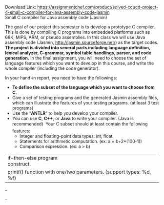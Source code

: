 Download Link: https://assignmentchef.com/product/solved-ccucd-project-4-small-c-compiler-for-java-assembly-code-jasmin
<br>
Small C compiler for Java assembly code (Jasmin)

<strong> </strong>The goal of our project this semester is to develop a prototype C compiler. This is done by compiling C programs into embedded platforms such as 68K, MIPS, ARM, or pseudo assemblies. In this class we will use Java assembly code (Jasmin, http://jasmin.sourceforge.net/) as the target codes. <strong>The project is divided into several parts including language definition, lexical analyzer, C-grammar, symbol table handlings, parser, and code generation.</strong> In the final assignment, you will need to choose the set of language features which you want to develop in this course, and write the whole compiler (including the code generator).




In your hand-in report, you need to have the followings:

<ul>

 <li><strong>To define the subset of the language which you want to choose from C. </strong></li>

 <li>Give a set of testing programs and the generated Jasmin assembly files, which can illustrate the features of your testing programs. (at least 3 test programs)</li>

 <li>Use the “<strong>ANTLR</strong>” to help you develop your compiler.</li>

 <li>You can use <strong>C</strong>, <strong>C++</strong>, or <strong>Java</strong> to write your compiler. (Java is recommended)  Your C subset should at least contain the following features:

  <ul>

   <li>Integer and floating-point data types: int, float.</li>

   <li>Statements for arithmetic computation. (ex: a = b+2*(100-1))</li>

   <li>Comparison expression. (ex: a &gt; b)</li>

  </ul></li>

</ul>

<table width="543">

 <tbody>

  <tr>

   <td width="242"> if-then-else program construct.</td>

   <td width="302"> </td>

  </tr>

  <tr>

   <td colspan="2" width="543"> printf() function with one/two parameters. (support types: %d, %f)</td>

  </tr>

 </tbody>

</table>

–

–